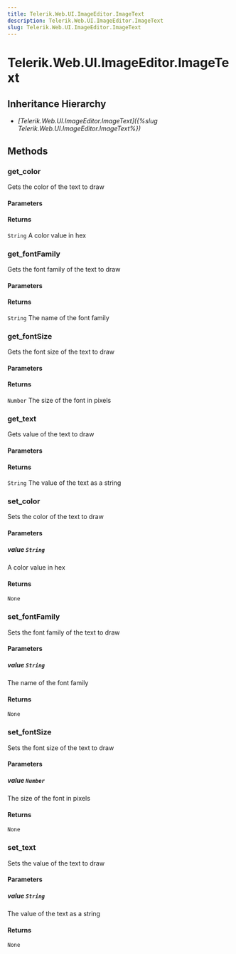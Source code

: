 ```yaml
---
title: Telerik.Web.UI.ImageEditor.ImageText
description: Telerik.Web.UI.ImageEditor.ImageText
slug: Telerik.Web.UI.ImageEditor.ImageText
---
```


# Telerik.Web.UI.ImageEditor.ImageText  

## Inheritance Hierarchy

* *[Telerik.Web.UI.ImageEditor.ImageText]({%slug Telerik.Web.UI.ImageEditor.ImageText%})*


## Methods

###  get_color

Gets the color of the text to draw

#### Parameters

#### Returns

`String` A color value in hex

### get_fontFamily

Gets the font family of the text to draw

#### Parameters

#### Returns

`String` The name of the font family

### get_fontSize

Gets the font size of the text to draw

#### Parameters

#### Returns

`Number` The size of the font in pixels

### get_text

Gets value of the text to draw

#### Parameters

#### Returns

`String` The value of the text as a string

### set_color

Sets the color of the text to draw

#### Parameters

##### value `String`

A color value in hex

#### Returns

`None` 

### set_fontFamily

Sets the font family of the text to draw

#### Parameters

##### value `String`

The name of the font family

#### Returns

`None` 

### set_fontSize

Sets the font size of the text to draw

#### Parameters

##### value `Number`

The size of the font in pixels

#### Returns

`None` 

### set_text

Sets the value of the text to draw

#### Parameters

##### value `String`

The value of the text as a string

#### Returns

`None` 




